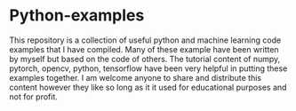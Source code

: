 # Python-examples

This repository is a collection of useful python and machine learning code examples that I have compiled. Many of these example have been written by myself but
based on the code of others. The tutorial content of numpy, pytorch, opencv, python, tensorflow have been very helpful in putting these examples together.
I am welcome anyone to share and distribute this content however they like so long as it it used for educational purposes and not for profit.
